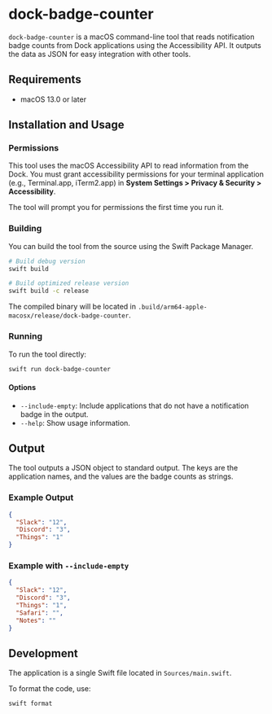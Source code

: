# dock-badge-counter

`dock-badge-counter` is a macOS command-line tool that reads notification badge counts from Dock applications using the Accessibility API. It outputs the data as JSON for easy integration with other tools.

## Requirements

- macOS 13.0 or later

## Installation and Usage

### Permissions

This tool uses the macOS Accessibility API to read information from the Dock. You must grant accessibility permissions for your terminal application (e.g., Terminal.app, iTerm2.app) in **System Settings > Privacy & Security > Accessibility**.

The tool will prompt you for permissions the first time you run it.

### Building

You can build the tool from the source using the Swift Package Manager.

```bash
# Build debug version
swift build

# Build optimized release version
swift build -c release
```

The compiled binary will be located in `.build/arm64-apple-macosx/release/dock-badge-counter`.

### Running

To run the tool directly:

```bash
swift run dock-badge-counter
```

#### Options

- `--include-empty`: Include applications that do not have a notification badge in the output.
- `--help`: Show usage information.

## Output

The tool outputs a JSON object to standard output. The keys are the application names, and the values are the badge counts as strings.

### Example Output

```json
{
  "Slack": "12",
  "Discord": "3",
  "Things": "1"
}
```

### Example with `--include-empty`

```json
{
  "Slack": "12",
  "Discord": "3",
  "Things": "1",
  "Safari": "",
  "Notes": ""
}
```

## Development

The application is a single Swift file located in `Sources/main.swift`.

To format the code, use:

```bash
swift format
```
